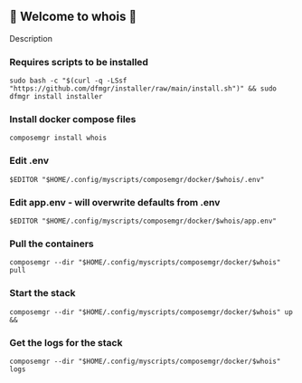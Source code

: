 ## 👋 Welcome to whois 🚀  

Description

### Requires scripts to be installed

```shell
sudo bash -c "$(curl -q -LSsf "https://github.com/dfmgr/installer/raw/main/install.sh")" && sudo dfmgr install installer
```

### Install docker compose files

```shell
composemgr install whois
```

### Edit .env

```shell
$EDITOR "$HOME/.config/myscripts/composemgr/docker/$whois/.env"
```

### Edit app.env - will overwrite defaults from .env

```shell
$EDITOR "$HOME/.config/myscripts/composemgr/docker/$whois/app.env"
```

### Pull the containers

```shell
composemgr --dir "$HOME/.config/myscripts/composemgr/docker/$whois" pull
```

### Start the stack

```shell
composemgr --dir "$HOME/.config/myscripts/composemgr/docker/$whois" up &&
```

### Get the logs for the stack

```shell
composemgr --dir "$HOME/.config/myscripts/composemgr/docker/$whois" logs
```
